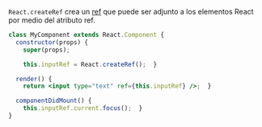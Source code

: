 `React.createRef` crea un [ref](https://es.reactjs.org/docs/refs-and-the-dom.html) que puede ser adjunto a los elementos React por medio del atributo ref.

```jsx
class MyComponent extends React.Component {
  constructor(props) {
    super(props);

    this.inputRef = React.createRef();  }

  render() {
    return <input type="text" ref={this.inputRef} />;  }

  componentDidMount() {
    this.inputRef.current.focus();  }
}
```